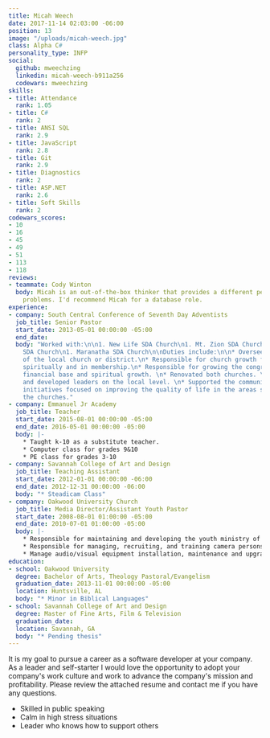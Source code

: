 ```yaml
---
title: Micah Weech
date: 2017-11-14 02:03:00 -06:00
position: 13
image: "/uploads/micah-weech.jpg"
class: Alpha C#
personality_type: INFP
social:
  github: mweechzing
  linkedin: micah-weech-b911a256
  codewars: mweechzing
skills:
- title: Attendance
  rank: 1.05
- title: C#
  rank: 2
- title: ANSI SQL
  rank: 2.9
- title: JavaScript
  rank: 2.8
- title: Git
  rank: 2.9
- title: Diagnostics
  rank: 2
- title: ASP.NET
  rank: 2.6
- title: Soft Skills
  rank: 2
codewars_scores:
- 10
- 16
- 45
- 49
- 51
- 113
- 118
reviews:
- teammate: Cody Winton
  body: Micah is an out-of-the-box thinker that provides a different perspective to
    problems. I'd recommend Micah for a database role.
experience:
- company: South Central Conference of Seventh Day Adventists
  job_title: Senior Pastor
  start_date: 2013-05-01 00:00:00 -05:00
  end_date: 
  body: "Worked with:\n\n1. New Life SDA Church\n1. Mt. Zion SDA Church\n1. New Hope
    SDA Church\n1. Maranatha SDA Church\n\nDuties include:\n\n* Oversee the affairs
    of the local church or district.\n* Responsible for church growth financially,
    spiritually and in membership.\n* Responsible for growing the congregation membership,
    financial base and spiritual growth. \n* Renovated both churches. \n* Trained
    and developed leaders on the local level. \n* Supported the community thru various
    initiatives focused on improving the quality of life in the areas surrounding
    the churches."
- company: Emmanuel Jr Academy
  job_title: Teacher
  start_date: 2015-08-01 00:00:00 -05:00
  end_date: 2016-05-01 00:00:00 -05:00
  body: |-
    * Taught k-10 as a substitute teacher.
    * Computer class for grades 9&10
    * PE class for grades 3-10
- company: Savannah College of Art and Design
  job_title: Teaching Assistant
  start_date: 2012-01-01 00:00:00 -06:00
  end_date: 2012-12-31 00:00:00 -06:00
  body: "* Steadicam Class"
- company: Oakwood University Church
  job_title: Media Director/Assistant Youth Pastor
  start_date: 2008-08-01 01:00:00 -05:00
  end_date: 2010-07-01 01:00:00 -05:00
  body: |-
    * Responsible for maintaining and developing the youth ministry of the church, as well as other Pastoral duties.
    * Responsible for managing, recruiting, and training camera persons and sound engineers for the media team that produces and broadcasts every worship service.
    * Manage audio/visual equipment installation, maintenance and upgrades.
education:
- school: Oakwood University
  degree: Bachelor of Arts, Theology Pastoral/Evangelism
  graduation_date: 2013-11-01 00:00:00 -05:00
  location: Huntsville, AL
  body: "* Minor in Biblical Languages"
- school: Savannah College of Art and Design
  degree: Master of Fine Arts, Film & Television
  graduation_date: 
  location: Savannah, GA
  body: "* Pending thesis"
---
```


It is my goal to pursue a career as a software developer at your company. As a leader and self-starter I would love the opportunity to adopt your company's work culture and work to advance the company's mission and profitability. Please review the attached resume and contact me if you have any questions.

* Skilled in public speaking
* Calm in high stress situations
* Leader who knows how to support others